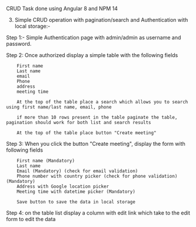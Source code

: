 CRUD Task done using Angular 8 and NPM 14

3. Simple CRUD operation with pagination/search and Authentication with local storage:-

Step 1:- Simple Authentication page with admin/admin as username and password.

Step 2: Once authorized display a simple table with the following fields

        First name
        Last name
        email
        Phone
        address
        meeting time

        At the top of the table place a search which allows you to search using first name/last name, email, phone

        if more than 10 rows present in the table paginate the table, pagination should work for both list and search results

        At the top of the table place button "Create meeting"

Step 3: When you click the button "Create meeting", display the form with following fields

        First name (Mandatory)
        Last name
        Email (Mandatory) (check for email validation)
        Phone number with country picker (check for phone validation) (Mandatory)
        Address with Google location picker
        Meeting time with datetime picker (Mandatory)

        Save button to save the data in local storage

Step 4: on the table list display a column with edit link which take to the edit form to edit the data

